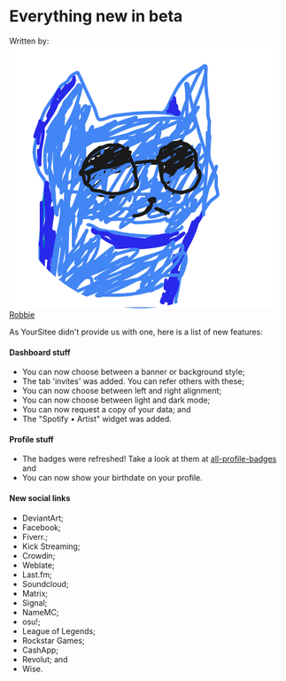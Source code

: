 # Everything new in beta

Written by: <img src="../.gitbook/assets/contributors/robskan.png" alt="" data-size="line"> [Robbie](../about/contributors.md#robskan-project-lead)

As YourSitee didn't provide us with one, here is a list of new features:

#### Dashboard stuff

* You can now choose between a banner or background style;
* The tab 'invites' was added. You can refer others with these;
* You can now choose between left and right alignment;
* You can now choose between light and dark mode;
* You can now request a copy of your data; and
* The "Spotify • Artist" widget was added.

#### Profile stuff

* The badges were refreshed! Take a look at them at [all-profile-badges](../faq/all-profile-badges/) and
* You can now show your birthdate on your profile.

#### New social links

* DeviantArt;
* Facebook;
* Fiverr.;
* Kick Streaming;
* Crowdin;
* Weblate;
* Last.fm;
* Soundcloud;
* Matrix;
* Signal;
* NameMC;
* osu!;
* League of Legends;
* Rockstar Games;
* CashApp;
* Revolut; and
* Wise.

